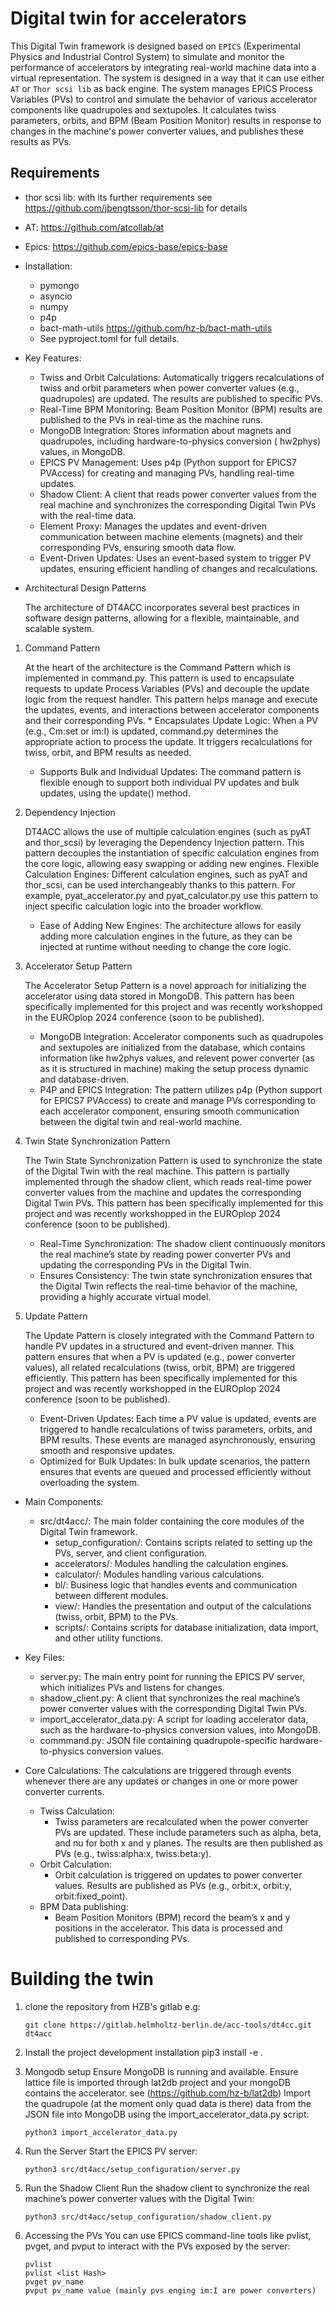 # Digital twin for accelerators

This Digital Twin framework is designed based on `EPICS` (Experimental Physics and Industrial Control System)  to
simulate and monitor the performance of accelerators
by integrating real-world machine data into a virtual representation.
The system is designed in a way that it can use either `AT` or `Thor scsi lib` as back engine.
The system manages EPICS Process Variables (PVs) to control and simulate the behavior of various accelerator
components like quadrupoles and sextupoles.
It calculates twiss parameters, orbits, and BPM (Beam Position Monitor)
results in response to changes in the machine's power converter values, and publishes these results as PVs.

## Requirements

* thor scsi lib: with its further requirements
  see https://github.com/jbengtsson/thor-scsi-lib for
  details

* AT: https://github.com/atcollab/at
* Epics:    https://github.com/epics-base/epics-base

* Installation:
    * pymongo
    * asyncio
    * numpy
    * p4p
    * bact-math-utils https://github.com/hz-b/bact-math-utils
    * See pyproject.toml for full details.

* Key Features:
    * Twiss and Orbit Calculations: Automatically triggers recalculations of twiss and orbit parameters when power
      converter values (e.g., quadrupoles) are updated. The results are published to specific PVs.
    * Real-Time BPM Monitoring: Beam Position Monitor (BPM) results are published to the PVs in real-time as the machine
      runs.
    * MongoDB Integration: Stores information about magnets and quadrupoles, including hardware-to-physics conversion (
      hw2phys) values, in MongoDB.
    * EPICS PV Management: Uses p4p (Python support for EPICS7 PVAccess) for creating and managing PVs, handling
      real-time updates.
    * Shadow Client: A client that reads power converter values from the real machine and synchronizes the corresponding
      Digital Twin PVs with the real-time data.
    * Element Proxy: Manages the updates and event-driven communication between machine elements (magnets) and their
      corresponding PVs, ensuring smooth data flow.
    * Event-Driven Updates: Uses an event-based system to trigger PV updates, ensuring efficient handling of changes and
      recalculations.

* Architectural Design Patterns

  The architecture of DT4ACC incorporates several best practices in software design patterns, allowing for a flexible,
  maintainable, and scalable system.

1. Command Pattern

    At the heart of the architecture is the Command Pattern which is implemented in command.py.
    This pattern is used to encapsulate requests to update Process Variables (PVs) and decouple the update logic from the
    request handler.
    This pattern helps manage and execute the updates, events, and interactions between accelerator components and their
    corresponding PVs.
        * Encapsulates Update Logic: When a PV (e.g., Cm:set or im:I) is updated, command.py determines the appropriate action to
    process the update. It triggers recalculations for twiss, orbit, and BPM results as needed.
      * Supports Bulk and Individual Updates: The command pattern is flexible enough to support
      both individual PV updates and bulk updates, using the update() method.

2. Dependency Injection

   DT4ACC allows the use of multiple calculation engines (such as pyAT and thor_scsi) by leveraging the Dependency
   Injection pattern.
   This pattern decouples the instantiation of specific calculation engines from the core logic,
   allowing easy swapping or adding new engines.
      Flexible Calculation Engines: Different calculation engines, such as pyAT and thor_scsi,
      can be used interchangeably thanks to this pattern. For example, pyat_accelerator.py and pyat_calculator.py
      use this pattern to inject specific calculation logic into the broader workflow.
    * Ease of Adding New Engines: The architecture allows for easily adding more calculation engines in the future,
      as they can be injected at runtime without needing to change the core logic.

3. Accelerator Setup Pattern

    The Accelerator Setup Pattern is a novel approach for initializing the accelerator using data stored in MongoDB.
    This pattern has been specifically implemented for this project and was recently workshopped
    in the EUROplop 2024 conference (soon to be published).
      * MongoDB Integration: Accelerator components such as quadrupoles and sextupoles are initialized from the database,
      which contains information like hw2phys values, and relevent power converter (as as it is structured in machine)
      making the setup process dynamic and database-driven.
      * P4P and EPICS Integration: The pattern utilizes p4p (Python support for EPICS7 PVAccess)
      to create and manage PVs corresponding to each accelerator component, ensuring smooth communication
      between the digital twin and real-world machine.

4. Twin State Synchronization Pattern

   The Twin State Synchronization Pattern is used to synchronize the state of the Digital Twin with the real machine.
   This pattern is partially implemented through the shadow client,
   which reads real-time power converter values from the machine and updates the corresponding Digital Twin PVs.
   This pattern has been specifically implemented for this project and was recently workshopped
   in the EUROplop 2024 conference (soon to be published).
      * Real-Time Synchronization: The shadow client continuously monitors the real machine’s state
          by reading power converter PVs and updating the corresponding PVs in the Digital Twin.
      * Ensures Consistency: The twin state synchronization ensures that the Digital Twin reflects
          the real-time behavior of the machine, providing a highly accurate virtual model.

5. Update Pattern

   The Update Pattern is closely integrated with the Command Pattern to handle PV updates in a structured and
   event-driven manner.
   This pattern ensures that when a PV is updated (e.g., power converter values),
   all related recalculations (twiss, orbit, BPM) are triggered efficiently.
   This pattern has been specifically implemented for this project and was recently workshopped
   in the EUROplop 2024 conference (soon to be published).
      * Event-Driven Updates: Each time a PV value is updated, events are triggered to handle
          recalculations of twiss parameters, orbits, and BPM results.
          These events are managed asynchronously, ensuring smooth and responsive updates.
      * Optimized for Bulk Updates: In bulk update scenarios, the pattern ensures that events
          are queued and processed efficiently without overloading the system.

* Main Components:
    * src/dt4acc/: The main folder containing the core modules of the Digital Twin framework.
        * setup_configuration/: Contains scripts related to setting up the PVs, server, and client configuration.
        * accelerators/: Modules handling the calculation engines.
        * calculator/: Modules handling various calculations.
        * bl/: Business logic that handles events and communication between different modules.
        * view/: Handles the presentation and output of the calculations (twiss, orbit, BPM) to the PVs.
        * scripts/: Contains scripts for database initialization, data import, and other utility functions.
* Key Files:
    * server.py: The main entry point for running the EPICS PV server, which initializes PVs and listens for changes.
    * shadow_client.py: A client that synchronizes the real machine’s power converter values with the corresponding
      Digital Twin PVs.
    * import_accelerator_data.py: A script for loading accelerator data, such as the hardware-to-physics conversion
      values, into MongoDB.
    * commmand.py: JSON file containing quadrupole-specific hardware-to-physics conversion values.

* Core Calculations: The calculations are triggered through events whenever there are any updates or changes in one or
  more power converter currents.
    * Twiss Calculation:
        * Twiss parameters are recalculated when the power converter PVs are updated. These include parameters such as
          alpha, beta, and nu for both x and y planes. The results are then published as PVs (e.g., twiss:alpha:x,
          twiss:beta:y).
    * Orbit Calculation:
        * Orbit calculation is triggered on updates to power converter values. Results are published as PVs (e.g.,
          orbit:x, orbit:y, orbit:fixed_point).
    * BPM Data publishing:
        * Beam Position Monitors (BPM) record the beam’s x and y positions in the accelerator. This data is processed
          and published to corresponding PVs.

# Building the twin

1. clone the repository from HZB's gitlab e.g:

   ```shell
   git clone https://gitlab.helmholtz-berlin.de/acc-tools/dt4cc.git dt4acc
   ```

2. Install the project
   development installation
   pip3 install -e .

3. Mongodb setup
   Ensure MongoDB is running and available.
   Ensure lattice file is imported through lat2db project and your mongoDB contains the accelerator.
   see (https://github.com/hz-b/lat2db)
   Import the quadrupole (at the moment only quad data is there)
   data from the JSON file into MongoDB using the import_accelerator_data.py script:

     ```shell
     python3 import_accelerator_data.py
     ```
4. Run the Server
   Start the EPICS PV server:

     ```shell
     python3 src/dt4acc/setup_configuration/server.py
     ```

5. Run the Shadow Client
   Run the shadow client to synchronize the real machine’s power converter values with the Digital Twin:

     ```shell
     python3 src/dt4acc/setup_configuration/shadow_client.py
     ```

6. Accessing the PVs
   You can use EPICS command-line tools like pvlist, pvget, and pvput to interact with the PVs exposed by the server:

     ```shell
     pvlist
     pvlist <list Hash>
     pvget pv_name
     pvput pv_name value (mainly pvs enging im:I are power converters)
     ```